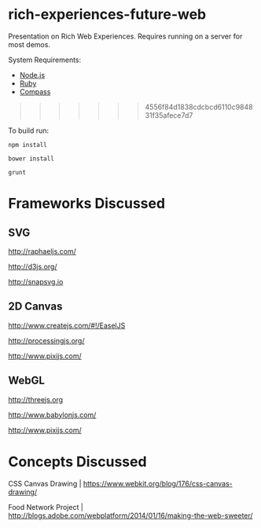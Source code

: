 rich-experiences-future-web
============================
Presentation on Rich Web Experiences. Requires running on a server for most demos.

System Requirements:
- [Node.js](http://nodejs.org/)
- [Ruby](https://www.ruby-lang.org/en/)
- [Compass](http://compass-style.org/install/)
>>>>>>> 4556f84d1838cdcbcd6110c984831f35afece7d7

To build run:

```
npm install
```

```
bower install
```

```
grunt
```


Frameworks Discussed
====================

SVG
---
http://raphaeljs.com/

http://d3js.org/

http://snapsvg.io


2D Canvas
---------
http://www.createjs.com/#!/EaselJS

http://processingjs.org/

http://www.pixijs.com/


WebGL
-----
http://threejs.org

http://www.babylonjs.com/

http://www.pixijs.com/


Concepts Discussed
==================
CSS Canvas Drawing | https://www.webkit.org/blog/176/css-canvas-drawing/

Food Network Project | http://blogs.adobe.com/webplatform/2014/01/16/making-the-web-sweeter/
